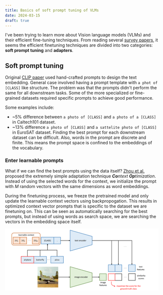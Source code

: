 ```yaml
---
title: Basics of soft prompt tuning of VLMs
date: 2024-03-15
draft: true
---
```

I've been trying to learn more about Vision language models (VLMs) and their efficient fine-tuning techniques. From reading several [survey papers](https://www.sciencedirect.com/science/article/pii/S0097849324000128), it seems the efficient finetuning techniques are divided into two categories: **soft prompt tuning** and **adapters**.
## Soft prompt tuning
Original [CLIP paper](https://arxiv.org/abs/2103.00020) used hand-crafted prompts to design the text embedding. General case involved having a prompt template with `a phot of [CLASS]` like structure. The problem was that the prompts didn't perform the same for all downstream tasks. Some of the more specialized or fine-grained datasets required specific prompts to achieve good performance. 

Some examples include:
- ~5% difference between `a photo of [CLASS]` and `a photo of a [CLASS]` in Caltech101 dataset.
- ~13% difference `a photo of [CLASS]` and  `a sattelite photo of [CLASS]` in EuroSAT dataset.
Finding the best prompt for each downstream dataset can be difficult. Also, words in the prompt are discrete and finite. This means the prompt space is confined to the embeddings of the vocabulary. 

### Enter learnable prompts
What if we can find the best prompts using the data itself? [Zhou et al.](https://arxiv.org/abs/2109.01134) proposed the extremely simple adaptation technique ***Co**ntext **Op**timization*. 
Instead of using the selected words for the context, we initialize the prompt with $M$ random vectors with the same dimensions as word embeddings. 

During the finetuning process, we freeze the pretrained model and only update the learnable context vectors using backpropogation. This results in optimized context vector prompts that is specific to the dataset we are finetuning on.
This can be seen as automatically searching for the best prompts, but instead of using words as search space, we are searching the vectors in the embedding space itself.

![Diagram of CoOp soft prompting technique](coop-diagram.png "Overview of CoOp: Soft prompting for context optimization https://arxiv.org/abs/2109.01134")
